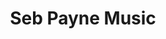--- 
layout: sectiontest1

title: Seb Payne Music

about-section:
	Title: About
	Content: |
		Seb is &frac34; English and &frac14; Finnish.<br>As an ex-St Paul&apos;s Cathedral chorister, he has effectively been singing professionally since he was seven. Today, he&apos;s studying Contemporary Music at Berklee College of Music in Boston. Motown veteran Bobby Taylor describes him as &lsquo;probably the third best singer I taught&rsquo; &ndash; the second best was Michael Jackson; and the best was Marvin Gaye.

originals-section:
	Title: Originals
	Content: |
		* Song 1
		* Song 2
		* Song 3
		* Song 4

picture-section:
	src: seb290.png
	alt: Seb Payne
	width: 290
	height: 675

gigs-section:
	Title: Live
	Content: |
		* Gig 1
		* Gig 2
		* Gig 3

covers-section:
	Title: Covers
	Content: |
		* Cover 1
		* Cover 2
		* Cover 3
		* Cover 4

---